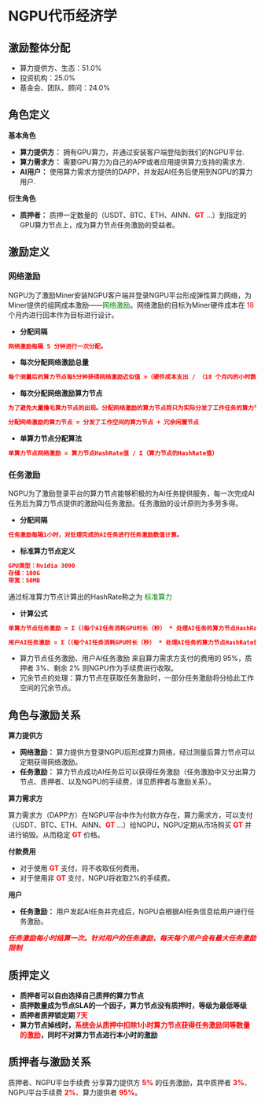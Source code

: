 # NGPU代币经济学

## 激励整体分配
+ 算力提供方、生态：51.0%
+ 投资机构：25.0%
+ 基金会、团队、顾问：24.0%

## 角色定义

**基本角色**
+ **算力提供方：**  拥有GPU算力，并通过安装客户端登陆到我们的NGPU平台.
+ **算力需求方：**  需要GPU算力为自己的APP或者应用提供算力支持的需求方.
+ **AI用户：**  使用算力需求方提供的DAPP，并发起AI任务后使用到NGPU的算力用户.

**衍生角色**
+ **质押者：** 质押一定数量的（USDT、BTC、ETH、AINN、<span style="color:red;">**GT**</span> ...）到指定的GPU算力节点上，成为算力节点任务激励的受益者。

## 激励定义

### 网络激励

NGPU为了激励Miner安装NGPU客户端并登录NGPU平台形成弹性算力网络，为Miner提供的组网成本激励——<span style="color:green;">网络激励</span>。网络激励的目标为Miner硬件成本在<span style="color:red;"> 18 </span> 个月内进行回本作为目标进行设计。

+ **分配间隔**
```json
网络激励每隔 5 分钟进行一次分配。
```

+ **每次分配网络激励总量**
```json
每个测量后的算力节点每5分钟获得网络激励近似值 =（硬件成本支出 / （18 个月内的小时数 * 12））* 测量后正常运行时间
```

+ **每次分配网络激励算力节点**
```json
为了避免大量撸毛算力节点的出现。分配网络激励的算力节点将只为实际分发了工作任务的算力节点，以及一定数量的闲置节点发放。闲置节点数量根据实际分发数量按照比例产生，随机算力节点每天进行随机产生。

分配网络激励的算力节点 = 分发了工作空间的算力节点 + 冗余闲置节点
```

+ **单算力节点分配算法**
```json
单算力节点网络激励 = 算力节点HashRate值 / Σ（算力节点的HashRate值）
```

### 任务激励
NGPU为了激励登录平台的算力节点能够积极的为AI任务提供服务，每一次完成AI任务后为算力节点提供的激励叫任务激励。任务激励的设计原则为多劳多得。

+ **分配间隔**
```json
任务激励每隔1小时，对处理完成的AI任务进行任务激励数值计算。
```

+ **标准算力节点定义**
```json
GPU类型：Nvidia 3090
存储：100G
带宽：50MB
```

通过标准算力节点计算出的HashRate称之为 <span style="color:green;">标准算力</span>

+ **计算公式**

```json
单算力节点任务激励 = Σ（（每个AI任务消耗GPU时长（秒） * 处理AI任务的算力节点HashRate值 / 标准算力）* 标准算力每秒算力节点任务激励值 ）

用户AI任务激励 = Σ（（每个AI任务消耗GPU时长（秒） * 处理AI任务的算力节点HashRate值 / 标准算力）* 标准算力每秒用户任务激励值 ）
```
+ 算力节点任务激励、用户AI任务激励 来自算力需求方支付的费用的 95%，质押者 3%、剩余 2% 则NGPU作为手续费进行收取。
+ 冗余节点的处理：算力节点在获取任务激励时，一部分任务激励将分给此工作空间的冗余节点。


## 角色与激励关系

**算力提供方**
+ **网络激励：** 算力提供方登录NGPU后形成算力网络，经过测量后算力节点可以定期获得网络激励。 
+ **任务激励：** 算力节点成功AI任务后可以获得任务激励（任务激励中又分出算力节点、质押者、以及NGPU的手续费，详见质押者与激励关系）。

**算力需求方**

算力需求方（DAPP方）在NGPU平台中作为付款方存在，算力需求方，可以支付（USDT、BTC、ETH、AINN、<span style="color:red;">**GT**</span> ...）给NGPU，NGPU定期从市场购买<span style="color:red;"> **GT** </span> 并进行销毁。从而稳定 <span style="color:red;"> **GT** </span>价格。

**付款费用**
+ 对于使用<span style="color:red;"> **GT** </span>支付，将不收取任何费用。
+ 对于使用非<span style="color:red;"> **GT** </span>支付，NGPU将收取2%的手续费。

**用户**
+ **任务激励：** 用户发起AI任务并完成后，NGPU会根据AI任务信息给用户进行任务激励。

<span style="color:red;">**_任务激励每小时结算一次。针对用户的任务激励，每天每个用户会有最大任务激励限制_**</span>

## 质押定义
+ **质押者可以自由选择自己质押的算力节点**
+ **质押数量成为节点SLA的一个因子，算力节点没有质押时，等级为最低等级**
+ **质押者质押锁定期<span style="color:red;"> 7天</span>**
+ **算力节点掉线时，<span style="color:red;">系统会从质押中扣除1小时算力节点获得任务激励同等数量的激励</span>，同时不对算力节点进行本小时的激励**

## 质押者与激励关系
质押者、NGPU平台手续费 分享算力提供方 <span style="color:red;">**5%**</span> 的任务激励，其中质押者 <span style="color:red;">**3%**</span>、NGPU平台手续费 <span style="color:red;">**2%**</span>、算力提供者 <span style="color:red;">**95%**</span>。
